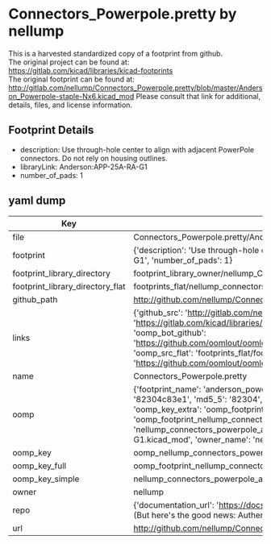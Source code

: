 # Connectors_Powerpole.pretty by nellump  
This is a harvested standardized copy of a footprint from github.  
The original project can be found at:  
https://gitlab.com/kicad/libraries/kicad-footprints  
The original footprint can be found at:
http://gitlab.com/nellump/Connectors_Powerpole.pretty/blob/master/Anderson_Powerpole-staple-Nx6.kicad_mod
Please consult that link for additional, details, files, and license information.  
## Footprint Details
* description: Use through-hole center to align with adjacent PowerPole connectors.  Do not rely on housing outlines.  
* libraryLink: Anderson:APP-25A-RA-G1  
* number_of_pads: 1  
## yaml dump  
| Key | Value |  
| --- | --- |  
| file | Connectors_Powerpole.pretty/Anderson_Powerpole-25A-RA-G1.kicad_mod |  
| footprint | {'description': 'Use through-hole center to align with adjacent PowerPole connectors.  Do not rely on housing outlines.', 'libraryLink': 'Anderson:APP-25A-RA-G1', 'number_of_pads': 1} |  
| footprint_library_directory | footprint_library_owner/nellump_Connectors_Powerpole.pretty |  
| footprint_library_directory_flat | footprints_flat/nellump_connectors_powerpole_anderson_powerpole_25a_ra_g1/working |  
| github_path | http://github.com/nellump/Connectors_Powerpole.pretty/blob/master/Anderson_Powerpole-25A-RA-G1.kicad_mod |  
| links | {'github_src': 'http://gitlab.com/nellump/Connectors_Powerpole.pretty/blob/master/Anderson_Powerpole-staple-Nx6.kicad_mod', 'github_src_repo': 'https://gitlab.com/kicad/libraries/kicad-footprints', 'oomp_bot': 'footprints/nellump_connectors_powerpole_anderson_powerpole_25a_ra_g1/working', 'oomp_bot_github': 'https://github.com/oomlout/oomlout_oomp_footprint_bot/tree/main/footprints/nellump_connectors_powerpole_anderson_powerpole_25a_ra_g1/working', 'oomp_src_flat': 'footprints_flat/footprints_flat/nellump_connectors_powerpole_anderson_powerpole_25a_ra_g1/working', 'oomp_src_flat_github': 'https://github.com/oomlout/oomlout_oomp_footprint_src/tree/main/footprints_flat/nellump_connectors_powerpole_anderson_powerpole_25a_ra_g1/working'} |  
| name | Connectors_Powerpole.pretty |  
| oomp | {'footprint_name': 'anderson_powerpole_25a_ra_g1', 'library_name': 'connectors_powerpole', 'md5': '82304c83e12b047c4341a3d71d8be794', 'md5_10': '82304c83e1', 'md5_5': '82304', 'md5_6': '82304c', 'oomp_key': 'oomp_nellump_connectors_powerpole_anderson_powerpole_25a_ra_g1', 'oomp_key_extra': 'oomp_footprint_nellump_connectors_powerpole_anderson_powerpole_25a_ra_g1', 'oomp_key_full': 'oomp_footprint_nellump_connectors_powerpole_anderson_powerpole_25a_ra_g1_82304c', 'oomp_key_simple': 'nellump_connectors_powerpole_anderson_powerpole_25a_ra_g1', 'original_filename': 'Connectors_Powerpole.pretty/Anderson_Powerpole-25A-RA-G1.kicad_mod', 'owner_name': 'nellump'} |  
| oomp_key | oomp_nellump_connectors_powerpole_anderson_powerpole_25a_ra_g1 |  
| oomp_key_full | oomp_footprint_nellump_connectors_powerpole_anderson_powerpole_25a_ra_g1 |  
| oomp_key_simple | nellump_connectors_powerpole_anderson_powerpole_25a_ra_g1 |  
| owner | nellump |  
| repo | {'documentation_url': 'https://docs.github.com/rest/overview/resources-in-the-rest-api#rate-limiting', 'message': "API rate limit exceeded for 84.66.173.59. (But here's the good news: Authenticated requests get a higher rate limit. Check out the documentation for more details.)"} |  
| url | http://github.com/nellump/Connectors_Powerpole.pretty |  

